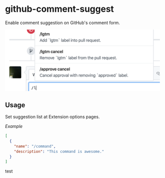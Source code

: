 # github-comment-suggest

Enable comment suggestion on GitHub's comment form.

![](docs/image.png)

## Usage

Set suggestion list at Extension options pages.

_Example_

```json
[
  {
    "name": "/command",
    "description": "This command is awesome."
  }
]
```

test
